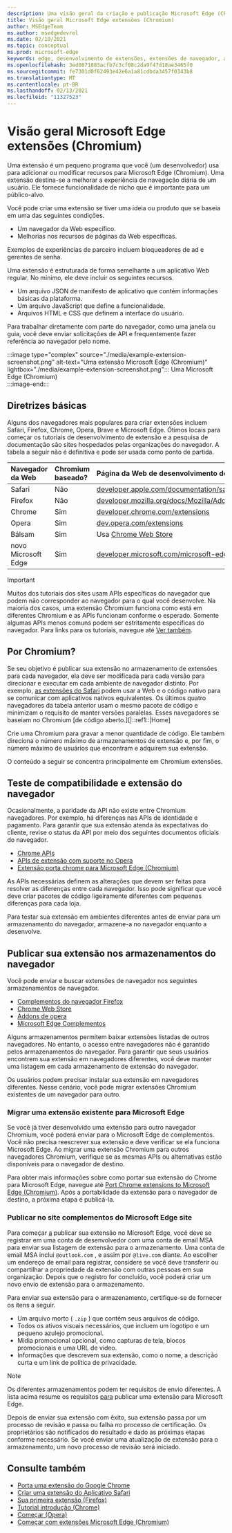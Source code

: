 ```yaml
---
description: Uma visão geral da criação e publicação Microsoft Edge (Chromium) Extensões.
title: Visão geral Microsoft Edge extensões (Chromium)
author: MSEdgeTeam
ms.author: msedgedevrel
ms.date: 02/10/2021
ms.topic: conceptual
ms.prod: microsoft-edge
keywords: edge, desenvolvimento de extensões, extensões de navegador, addons, partner center, desenvolvedor, extensões de cromo
ms.openlocfilehash: 3ed0871883acfb7c3cf08c2da9f47d18ae3465f0
ms.sourcegitcommit: fe7301d0f62493e42e6a1a81cdbda3457f0343b8
ms.translationtype: MT
ms.contentlocale: pt-BR
ms.lasthandoff: 02/13/2021
ms.locfileid: "11327523"
---
```

# Visão geral Microsoft Edge extensões (Chromium)  

Uma extensão é um pequeno programa que você \(um desenvolvedor\) usa para adicionar ou modificar recursos para Microsoft Edge \(Chromium\).  Uma extensão destina-se a melhorar a experiência de navegação diária de um usuário.  Ele fornece funcionalidade de nicho que é importante para um público-alvo.  

Você pode criar uma extensão se tiver uma ideia ou produto que se baseia em uma das seguintes condições.  

*   Um navegador da Web específico.  
*   Melhorias nos recursos de páginas da Web específicas.  
    
Exemplos de experiências de parceiro incluem bloqueadores de ad e gerentes de senha.  

Uma extensão é estruturada de forma semelhante a um aplicativo Web regular.  No mínimo, ele deve incluir os seguintes recursos.

*   Um arquivo JSON de manifesto de aplicativo que contém informações básicas da plataforma.  
*   Um arquivo JavaScript que define a funcionalidade.  
*   Arquivos HTML e CSS que definem a interface do usuário.  

Para trabalhar diretamente com parte do navegador, como uma janela ou guia, você deve enviar solicitações de API e frequentemente fazer referência ao navegador pelo nome.  

:::image type="complex" source="./media/example-extension-screenshot.png" alt-text="Uma extensão Microsoft Edge (Chromium)" lightbox="./media/example-extension-screenshot.png":::
  Uma Microsoft Edge \(Chromium\)  
:::image-end:::  

## Diretrizes básicas  

Alguns dos navegadores mais populares para criar extensões incluem Safari, Firefox, Chrome, Opera, Brave e Microsoft Edge.  Ótimos locais para começar os tutoriais de desenvolvimento de extensão e a pesquisa de documentação são sites hospedados pelas organizações do navegador.  A tabela a seguir não é definitiva e pode ser usada como ponto de partida.  

| Navegador da Web | Chromium baseado? | Página da Web de desenvolvimento de extensão |  
|:--- |:--- |:--- |  
| Safari | Não | [developer.apple.com/documentation/safariservices/safari_app_extensions][AppleDeveloperSafariservicesAppExtensions] |  
| Firefox | Não | [developer.mozilla.org/docs/Mozilla/Add-ons/WebExtensions][MDNWebextensions] |  
| Chrome | Sim | [developer.chrome.com/extensions][ChromeDeveloperExtensions] |  
| Opera | Sim | [dev.opera.com/extensions][OperaDevExtensions] |  
| Bálsam | Sim | Usa [Chrome Web Store][GoogleChromeWebstoreCategoryExtensions] |  
| novo Microsoft Edge | Sim | [developer.microsoft.com/microsoft-edge/extensions][MicrosoftDeveloperEdgeExtensions] |  

> [!IMPORTANT]
> Muitos dos tutoriais dos sites usam APIs específicas do navegador que podem não corresponder ao navegador para o qual você desenvolve.  Na maioria dos casos, uma extensão Chromium funciona como está em diferentes Chromium e as APIs funcionam conforme o esperado.  Somente algumas APIs menos comuns podem ser estritamente específicas do navegador.  Para links para os tutoriais, navegue até [Ver também](#see-also).  

## Por Chromium?  

Se seu objetivo é publicar sua extensão no armazenamento de extensões para cada navegador, ela deve ser modificada para cada versão para direcionar e executar em cada ambiente de navegador distinto.  Por exemplo, [as extensões do Safari][AppleDeveloperSafariservicesAppExtensions] podem usar a Web e o código nativo para se comunicar com aplicativos nativos equivalentes.  Os últimos quatro navegadores da tabela anterior usam o mesmo pacote de código e minimizam o requisito de manter versões paralelas.  Esses navegadores se baseiam no Chromium [de código aberto.][|::ref1::|Home]  

Crie uma Chromium para gravar a menor quantidade de código.  Ele também direciona o número máximo de armazenamentos de extensão e, por fim, o número máximo de usuários que encontram e adquirem sua extensão.  

O conteúdo a seguir se concentra principalmente em Chromium extensões.  

## Teste de compatibilidade e extensão do navegador  

Ocasionalmente, a paridade da API não existe entre Chromium navegadores.  Por exemplo, há diferenças nas APIs de identidade e pagamento.  Para garantir que sua extensão atenda às expectativas do cliente, revise o status da API por meio dos seguintes documentos oficiais do navegador.  

*   [Chrome APIs][ChromeDeveloperExtensionsApiIndex]  
*   [APIs de extensão com suporte no Opera][OperaDevExtensionsApis]  
*   [Extensão porta chrome para Microsoft Edge (Chromium)][ExtensionsChromiumDeveloperGuidePortChrome]  
    
As APIs necessárias definem as alterações que devem ser feitas para resolver as diferenças entre cada navegador.  Isso pode significar que você deve criar pacotes de código ligeiramente diferentes com pequenas diferenças para cada loja.  

Para testar sua extensão em ambientes diferentes antes de enviar para um armazenamento do navegador, armazene-a no navegador enquanto a desenvolve.  

## Publicar sua extensão nos armazenamentos do navegador  

Você pode enviar e buscar extensões de navegador nos seguintes armazenamentos de navegador.  

*   [Complementos do navegador Firefox][MozillaAddonsFirefoxExtensions]  
*   [Chrome Web Store][GoogleChromeWebstoreCategoryExtensions]  
*   [Addons de opera][OperaAddonsExtensions]  
*   [Microsoft Edge Complementos][MicrosoftEdgeAddonsCategoryExtensions]  

Alguns armazenamentos permitem baixar extensões listadas de outros navegadores.  No entanto, o acesso entre navegadores não é garantido pelos armazenamentos do navegador.  Para garantir que seus usuários encontrem sua extensão em navegadores diferentes, você deve manter uma listagem em cada armazenamento de extensão do navegador.  

Os usuários podem precisar instalar sua extensão em navegadores diferentes. Nesse cenário, você pode migrar extensões Chromium existentes de um navegador para outro.  

### Migrar uma extensão existente para Microsoft Edge  

Se você já tiver desenvolvido uma extensão para outro navegador Chromium, você poderá enviar para o Microsoft Edge de complementos. Você não precisa reescrever sua extensão e deve verificar se ela funciona Microsoft Edge.  Ao migrar uma extensão Chromium para outros navegadores Chromium, verifique se as mesmas APIs ou alternativas estão disponíveis para o navegador de destino.  

Para obter mais informações sobre como portar sua extensão do Chrome para Microsoft Edge, navegue até [Port Chrome extensions to Microsoft Edge (Chromium)][ExtensionsChromiumDeveloperGuidePortChrome]. Após a portabilidade da extensão para o navegador de destino, a próxima etapa é publicá-la.  

### Publicar no site complementos do Microsoft Edge site  

Para começar [a][MicrosoftDeveloperRegistration] publicar sua extensão no Microsoft Edge, você deve se registrar em uma conta de desenvolvedor com uma conta de email MSA para enviar sua listagem de extensão para o armazenamento.  Uma conta de email MSA inclui `@outlook.com` , e assim por `@live.com` diante.  Ao escolher um endereço de email para registrar, considere se você deve transferir ou compartilhar a propriedade da extensão com outras pessoas em sua organização.  Depois que o registro for concluído, você poderá criar um novo envio de extensão para o armazenamento.  

Para enviar sua extensão para o armazenamento, certifique-se de fornecer os itens a seguir.  

*   Um arquivo morto \( `.zip` \) que contém seus arquivos de código.  
*   Todos os ativos visuais necessários, que incluem um logotipo e um pequeno azulejo promocional.  
*   Mídia promocional opcional, como capturas de tela, blocos promocionais e uma URL de vídeo.  
*   Informações que descrevem sua extensão, como o nome, a descrição curta e um link de política de privacidade.  

> [!NOTE]
> Os diferentes armazenamentos podem ter requisitos de envio diferentes.  A lista acima resume os requisitos [para][ExtensionsChromiumPublish] publicar uma extensão para Microsoft Edge.  

Depois de enviar sua extensão com êxito, sua extensão passa por um processo de revisão e passa ou falha no processo de certificação.  Os proprietários são notificados do resultado e dado as próximas etapas conforme necessário.  Se você enviar uma atualização de extensão para o armazenamento, um novo processo de revisão será iniciado.  

## Consulte também  

*   [Porta uma extensão do Google Chrome][ExtensionworkshopPorting]  
*   [Criar uma extensão do Aplicativo Safari][AppleDeveloperSafariservicesAppExtensionsBuilding]  
*   [Sua primeira extensão (Firefox)][MDNWebextensionsYourFirst]  
*   [Tutorial introdução (Chrome)][ChromeDeveloperExtensionsGetstarted]  
*   [Começar (Opera)][OperaDevExtensionsGettingStarted]  
*   [Começar com extensões Microsoft Edge (Chromium)][ExtensionsChromiumGettingStartedIndex]  

<!-- links -->  

[ExtensionsChromiumDeveloperGuidePortChrome]: ./developer-guide/port-chrome-extension.md "Port Chrome Extension To Microsoft Edge (Chromium) | Microsoft Docs"  
[ExtensionsChromiumGettingStartedIndex]: ./getting-started/index.md "Iniciando com extensões Microsoft Edge (Chromium) | Microsoft Docs"  
[ExtensionsChromiumPublish]: ./publish/publish-extension.md "Publicar uma extensão | Microsoft Docs"  

[MicrosoftDeveloperEdgeExtensions]: https://developer.microsoft.com/microsoft-edge/extensions "Desenvolver extensões para Microsoft Edge | Desenvolvedor da Microsoft"  
[MicrosoftDeveloperRegistration]: https://developer.microsoft.com/registration "Partner Center | Desenvolvedor da Microsoft"  

[MicrosoftEdgeAddonsCategoryExtensions]: https://microsoftedge.microsoft.com/addons/category/Edge-Extensions "Extensões para Microsoft Edge | Microsoft Edge"  

[AppleDeveloperSafariservicesAppExtensions]: https://developer.apple.com/documentation/safariservices/safari_app_extensions "Extensões de aplicativo safari | Desenvolvedor apple"  
[AppleDeveloperSafariservicesAppExtensionsBuilding]: https://developer.apple.com/documentation/safariservices/safari_app_extensions/building_a_safari_app_extension "Criando uma extensão do aplicativo Safari | Desenvolvedor apple"  

[ChromeDeveloperExtensions]: https://developer.chrome.com/extensions "O que são extensões? | Desenvolvedor do Chrome"  
[ChromeDeveloperExtensionsApiIndex]: https://developer.chrome.com/extensions/api_index "APIs do Chrome | Desenvolvedor do Chrome"  
[ChromeDeveloperExtensionsGetstarted]: https://developer.chrome.com/extensions/getstarted "Introdução ao Tutorial | Desenvolvedor do Chrome"  

[ChromiumHome]: https://www.chromium.org/Home "Chromium"  

[ExtensionworkshopPorting]: https://extensionworkshop.com/documentation/develop/porting-a-google-chrome-extension "Portando uma extensão do Google Chrome | Workshop de Extensão"  

[GoogleChromeWebstoreCategoryExtensions]: https://chrome.google.com/webstore/category/extensions "Extensões | Chrome Web Store"  

[MDNWebextensions]: https://developer.mozilla.org/docs/Mozilla/Add-ons/WebExtensions "Extensões do navegador | MDN"  
[MDNWebextensionsYourFirst]: https://developer.mozilla.org/docs/Mozilla/Add-ons/WebExtensions/Your_first_WebExtension "Sua primeira extensão | MDN"  

[MozillaAddonsFirefoxExtensions]: https://addons.mozilla.org/firefox/extensions "Extensões | Complementos para Firefox"  

[OperaAddonsExtensions]: https://addons.opera.com/extensions "Extensões | Opera Addons"  

[OperaDevExtensions]: https://dev.opera.com/extensions "Documentação de extensões | Dev. Opera"  
[OperaDevExtensionsApis]: https://dev.opera.com/extensions/apis "APIs de extensão com suporte no Opera | Dev. Opera"  
[OperaDevExtensionsGettingStarted]: https://dev.opera.com/extensions/getting-started "Iniciando | Dev. Opera"  
